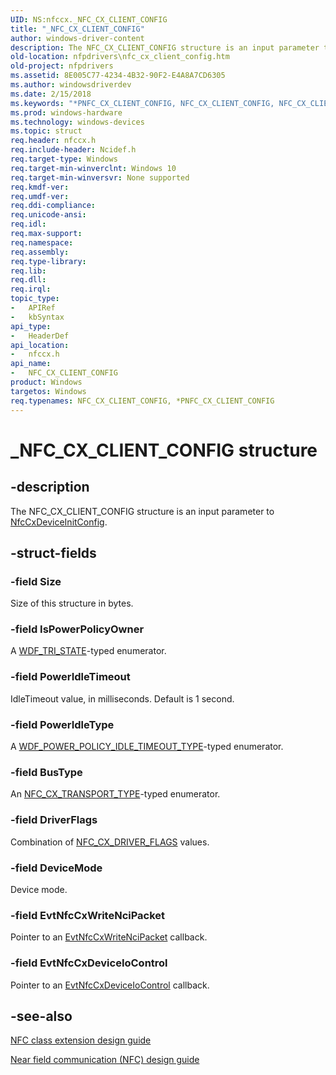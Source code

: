 ```yaml
---
UID: NS:nfccx._NFC_CX_CLIENT_CONFIG
title: "_NFC_CX_CLIENT_CONFIG"
author: windows-driver-content
description: The NFC_CX_CLIENT_CONFIG structure is an input parameter to NfcCxDeviceInitConfig.
old-location: nfpdrivers\nfc_cx_client_config.htm
old-project: nfpdrivers
ms.assetid: 8E005C77-4234-4B32-90F2-E4A8A7CD6305
ms.author: windowsdriverdev
ms.date: 2/15/2018
ms.keywords: "*PNFC_CX_CLIENT_CONFIG, NFC_CX_CLIENT_CONFIG, NFC_CX_CLIENT_CONFIG structure [Near-Field Proximity Drivers], PNFC_CX_CLIENT_CONFIG, PNFC_CX_CLIENT_CONFIG structure pointer [Near-Field Proximity Drivers], _NFC_CX_CLIENT_CONFIG, nfccx/PNFC_CX_CLIENT_CONFIG, nfccx/_NFC_CX_CLIENT_CONFIG, nfpdrivers.nfc_cx_client_config"
ms.prod: windows-hardware
ms.technology: windows-devices
ms.topic: struct
req.header: nfccx.h
req.include-header: Ncidef.h
req.target-type: Windows
req.target-min-winverclnt: Windows 10
req.target-min-winversvr: None supported
req.kmdf-ver: 
req.umdf-ver: 
req.ddi-compliance: 
req.unicode-ansi: 
req.idl: 
req.max-support: 
req.namespace: 
req.assembly: 
req.type-library: 
req.lib: 
req.dll: 
req.irql: 
topic_type:
-	APIRef
-	kbSyntax
api_type:
-	HeaderDef
api_location:
-	nfccx.h
api_name:
-	NFC_CX_CLIENT_CONFIG
product: Windows
targetos: Windows
req.typenames: NFC_CX_CLIENT_CONFIG, *PNFC_CX_CLIENT_CONFIG
---
```


# _NFC_CX_CLIENT_CONFIG structure


## -description


The NFC_CX_CLIENT_CONFIG structure is an input parameter to <a href="https://msdn.microsoft.com/98047C0F-B419-4DFE-8143-BD3917650878">NfcCxDeviceInitConfig</a>.


## -struct-fields




### -field Size

Size of this structure in bytes.




### -field IsPowerPolicyOwner

 A <a href="https://msdn.microsoft.com/library/windows/hardware/ff552533">WDF_TRI_STATE</a>-typed enumerator. 


### -field PowerIdleTimeout

IdleTimeout value, in milliseconds. Default is 1 second.




### -field PowerIdleType

A <a href="https://msdn.microsoft.com/library/windows/hardware/hh706247">WDF_POWER_POLICY_IDLE_TIMEOUT_TYPE</a>-typed enumerator.




### -field BusType

 An <a href="https://msdn.microsoft.com/library/windows/hardware/dn905564">NFC_CX_TRANSPORT_TYPE</a>-typed enumerator.




### -field DriverFlags

 Combination of <a href="https://msdn.microsoft.com/library/windows/hardware/dn905542">NFC_CX_DRIVER_FLAGS</a> values.




### -field DeviceMode

 Device mode.




### -field EvtNfcCxWriteNciPacket

Pointer to an <a href="https://msdn.microsoft.com/B734439A-E345-44CC-8FD0-8E38A718A773">EvtNfcCxWriteNciPacket</a> callback.


### -field EvtNfcCxDeviceIoControl

Pointer to an <a href="https://msdn.microsoft.com/45512F88-D4B8-4488-99EB-B47EE7443425">EvtNfcCxDeviceIoControl</a> callback.


## -see-also




<a href="https://msdn.microsoft.com/windows/hardware/drivers/nfc/nfc-class-extension-">NFC class extension design guide</a>



<a href="http://go.microsoft.com/fwlink/p/?LinkID=785320">Near field communication (NFC) design guide</a>
 

 

